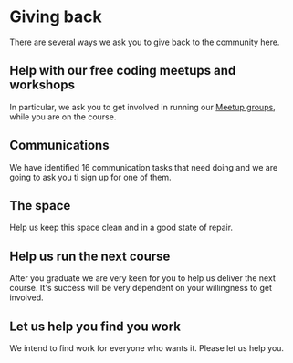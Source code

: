 # Giving back

There are several ways we ask you to give back to the community here.

## Help with our free coding meetups and workshops

In particular, we ask you to get involved in running our [Meetup groups](http://www.meetup.com/founderscoders/), while you are on the course.

## Communications

We have identified 16 communication tasks that need doing and we are going to ask you ti sign up for one of them.

## The space

Help us keep this space clean and in a good state of repair.

## Help us run the next course  

After you graduate we are very keen for you to help us deliver the next course. It's success will be very dependent on your willingness to get involved.

## Let us help you find you work

We intend to find work for everyone who wants it. Please let us help you.






